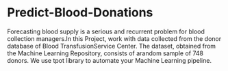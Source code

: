 # Predict-Blood-Donations
Forecasting blood supply is a serious and recurrent problem for blood collection managers.In this Project, work with data collected from the donor database of Blood TransfusionService Center.  The dataset, obtained from the Machine Learning Repository, consists of arandom sample of 748 donors. We use tpot library to automate your Machine Learning pipeline.
